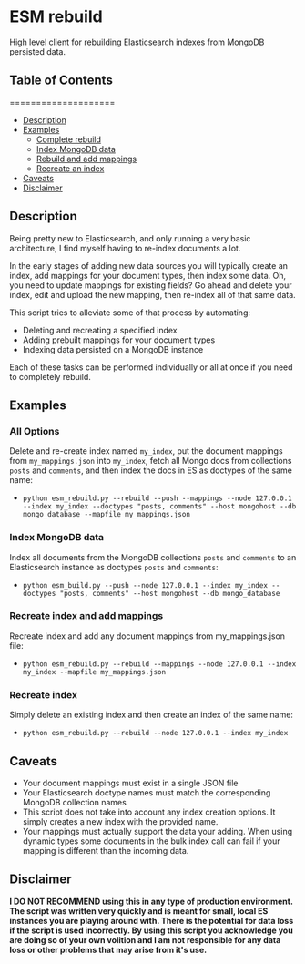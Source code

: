 # ESM rebuild
High level client for rebuilding Elasticsearch indexes from MongoDB persisted data.

## Table of Contents
====================
* [Description](#description)
* [Examples](#examples)
    * [Complete rebuild](#all-options)
    * [Index MongoDB data](#index-mongodb-data)
    * [Rebuild and add mappings](#recreate-index-and-add-mappings)
    * [Recreate an index](#recreate-index)
* [Caveats](#caveats)
* [Disclaimer](#disclaimer)

## Description
Being pretty new to Elasticsearch, and only running a very basic architecture, I find myself having to re-index documents a lot.

In the early stages of adding new data sources you will typically create an index, add mappings for your document types, then index some data. Oh, you need to update mappings for existing fields? Go ahead and delete your index, edit and upload the new mapping, then re-index all of that same data.

This script tries to alleviate some of that process by automating:
- Deleting and recreating a specified index
- Adding prebuilt mappings for your document types
- Indexing data persisted on a MongoDB instance

Each of these tasks can be performed individually or all at once if you need to completely rebuild.


## Examples
### All Options
Delete and re-create index named `my_index`, put the document mappings from `my_mappings.json` into `my_index`, fetch all Mongo docs from collections `posts` and `comments`, and then index the docs in ES as doctypes of the same name:
- `python esm_rebuild.py --rebuild --push --mappings --node 127.0.0.1 --index my_index --doctypes "posts, comments" --host mongohost --db mongo_database --mapfile my_mappings.json`

### Index MongoDB data
Index all documents from the MongoDB collections `posts` and `comments` to an Elasticsearch instance as doctypes `posts` and `comments`:
- `python esm_build.py --push --node 127.0.0.1 --index my_index --doctypes "posts, comments" --host mongohost --db mongo_database`

### Recreate index and add mappings
Recreate index and add any document mappings from my_mappings.json file:
- `python esm_rebuild.py --rebuild --mappings --node 127.0.0.1 --index my_index --mapfile my_mappings.json`

### Recreate index
Simply delete an existing index and then create an index of the same name:
- `python esm_rebuild.py --rebuild --node 127.0.0.1 --index my_index`


## Caveats
- Your document mappings must exist in a single JSON file
- Your Elasticsearch doctype names must match the corresponding MongoDB collection names
- This script does not take into account any index creation options. It simply creates a new index with the provided name.
- Your mappings must actually support the data your adding. When using dynamic types some documents in the bulk index call can fail if your mapping is different than the incoming data.


## Disclaimer
**I DO NOT RECOMMEND using this in any type of production environment. The script was written very quickly and is meant for small, local ES instances you are playing around with. There is the potential for data loss if the script is used incorrectly. By using this script you acknowledge you are doing so of your own volition and I am not responsible for any data loss or other problems that may arise from it's use.**
